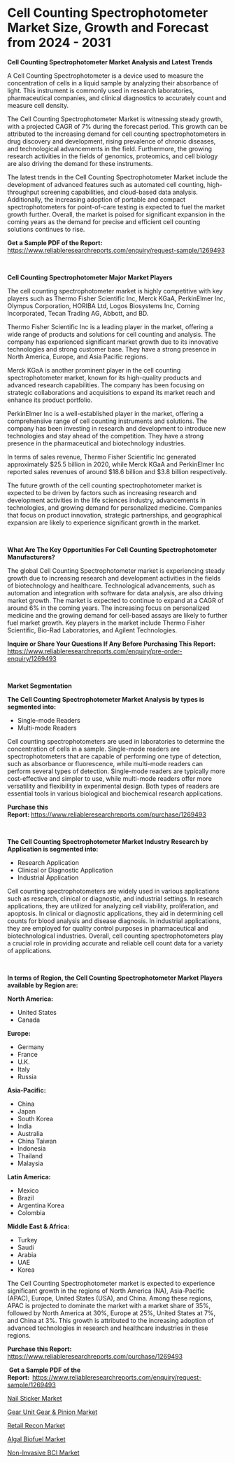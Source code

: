 <p><h1>Cell Counting Spectrophotometer Market Size, Growth and Forecast from 2024 - 2031</h1></p><p><strong>Cell Counting Spectrophotometer Market Analysis and Latest Trends</strong></p>
<p><p>A Cell Counting Spectrophotometer is a device used to measure the concentration of cells in a liquid sample by analyzing their absorbance of light. This instrument is commonly used in research laboratories, pharmaceutical companies, and clinical diagnostics to accurately count and measure cell density.</p><p>The Cell Counting Spectrophotometer Market is witnessing steady growth, with a projected CAGR of 7% during the forecast period. This growth can be attributed to the increasing demand for cell counting spectrophotometers in drug discovery and development, rising prevalence of chronic diseases, and technological advancements in the field. Furthermore, the growing research activities in the fields of genomics, proteomics, and cell biology are also driving the demand for these instruments.</p><p>The latest trends in the Cell Counting Spectrophotometer Market include the development of advanced features such as automated cell counting, high-throughput screening capabilities, and cloud-based data analysis. Additionally, the increasing adoption of portable and compact spectrophotometers for point-of-care testing is expected to fuel the market growth further. Overall, the market is poised for significant expansion in the coming years as the demand for precise and efficient cell counting solutions continues to rise.</p></p>
<p><strong>Get a Sample PDF of the Report:&nbsp;</strong> <a href="https://www.reliableresearchreports.com/enquiry/request-sample/1269493">https://www.reliableresearchreports.com/enquiry/request-sample/1269493</a></p>
<p>&nbsp;</p>
<p><strong>Cell Counting Spectrophotometer Major Market Players</strong></p>
<p><p>The cell counting spectrophotometer market is highly competitive with key players such as Thermo Fisher Scientific Inc, Merck KGaA, PerkinElmer Inc, Olympus Corporation, HORIBA Ltd, Logos Biosystems Inc, Corning Incorporated, Tecan Trading AG, Abbott, and BD.</p><p>Thermo Fisher Scientific Inc is a leading player in the market, offering a wide range of products and solutions for cell counting and analysis. The company has experienced significant market growth due to its innovative technologies and strong customer base. They have a strong presence in North America, Europe, and Asia Pacific regions.</p><p>Merck KGaA is another prominent player in the cell counting spectrophotometer market, known for its high-quality products and advanced research capabilities. The company has been focusing on strategic collaborations and acquisitions to expand its market reach and enhance its product portfolio.</p><p>PerkinElmer Inc is a well-established player in the market, offering a comprehensive range of cell counting instruments and solutions. The company has been investing in research and development to introduce new technologies and stay ahead of the competition. They have a strong presence in the pharmaceutical and biotechnology industries.</p><p>In terms of sales revenue, Thermo Fisher Scientific Inc generated approximately $25.5 billion in 2020, while Merck KGaA and PerkinElmer Inc reported sales revenues of around $18.6 billion and $3.8 billion respectively.</p><p>The future growth of the cell counting spectrophotometer market is expected to be driven by factors such as increasing research and development activities in the life sciences industry, advancements in technologies, and growing demand for personalized medicine. Companies that focus on product innovation, strategic partnerships, and geographical expansion are likely to experience significant growth in the market.</p></p>
<p>&nbsp;</p>
<p><strong>What Are The Key Opportunities For Cell Counting Spectrophotometer Manufacturers?</strong></p>
<p><p>The global Cell Counting Spectrophotometer market is experiencing steady growth due to increasing research and development activities in the fields of biotechnology and healthcare. Technological advancements, such as automation and integration with software for data analysis, are also driving market growth. The market is expected to continue to expand at a CAGR of around 6% in the coming years. The increasing focus on personalized medicine and the growing demand for cell-based assays are likely to further fuel market growth. Key players in the market include Thermo Fisher Scientific, Bio-Rad Laboratories, and Agilent Technologies.</p></p>
<p><strong>Inquire or Share Your Questions If Any Before Purchasing This Report:</strong> <a href="https://www.reliableresearchreports.com/enquiry/pre-order-enquiry/1269493">https://www.reliableresearchreports.com/enquiry/pre-order-enquiry/1269493</a></p>
<p>&nbsp;</p>
<p><strong>Market Segmentation</strong></p>
<p><strong>The Cell Counting Spectrophotometer Market Analysis by types is segmented into:</strong></p>
<p><ul><li>Single-mode Readers</li><li>Multi-mode Readers</li></ul></p>
<p><p>Cell counting spectrophotometers are used in laboratories to determine the concentration of cells in a sample. Single-mode readers are spectrophotometers that are capable of performing one type of detection, such as absorbance or fluorescence, while multi-mode readers can perform several types of detection. Single-mode readers are typically more cost-effective and simpler to use, while multi-mode readers offer more versatility and flexibility in experimental design. Both types of readers are essential tools in various biological and biochemical research applications.</p></p>
<p><strong>Purchase this Report:&nbsp;</strong><a href="https://www.reliableresearchreports.com/purchase/1269493">https://www.reliableresearchreports.com/purchase/1269493</a></p>
<p>&nbsp;</p>
<p><strong>The Cell Counting Spectrophotometer Market Industry Research by Application is segmented into:</strong></p>
<p><ul><li>Research Application</li><li>Clinical or Diagnostic Application</li><li>Industrial Application</li></ul></p>
<p><p>Cell counting spectrophotometers are widely used in various applications such as research, clinical or diagnostic, and industrial settings. In research applications, they are utilized for analyzing cell viability, proliferation, and apoptosis. In clinical or diagnostic applications, they aid in determining cell counts for blood analysis and disease diagnosis. In industrial applications, they are employed for quality control purposes in pharmaceutical and biotechnological industries. Overall, cell counting spectrophotometers play a crucial role in providing accurate and reliable cell count data for a variety of applications.</p></p>
<p>&nbsp;</p>
<p><strong>In terms of Region, the Cell Counting Spectrophotometer Market Players available by Region are:</strong></p>
<p>
    <p> <strong> North America: </strong>
        <ul>
            <li>United States</li>
            <li>Canada</li>
        </ul>
        </p> 
    <p> <strong> Europe: </strong>
        <ul>
            <li>Germany</li>
            <li>France</li>
            <li>U.K.</li>
            <li>Italy</li>
            <li>Russia</li>
        </ul>
        </p> 
    <p> <strong> Asia-Pacific: </strong>
        <ul>
            <li>China</li>
            <li>Japan</li>
            <li>South Korea</li>
            <li>India</li>
            <li>Australia</li>
            <li>China Taiwan</li>
            <li>Indonesia</li>
            <li>Thailand</li>
            <li>Malaysia</li>
        </ul>
        </p> 
    <p> <strong> Latin America: </strong>
        <ul>
            <li>Mexico</li>
            <li>Brazil</li>
            <li>Argentina Korea</li>
            <li>Colombia</li>
        </ul>
        </p> 
    <p> <strong> Middle East & Africa: </strong>
        <ul>
            <li>Turkey</li>
            <li>Saudi</li>
            <li>Arabia</li>
            <li>UAE</li>
            <li>Korea</li>
        </ul>
    </p>
    </p>
<p><p>The Cell Counting Spectrophotometer market is expected to experience significant growth in the regions of North America (NA), Asia-Pacific (APAC), Europe, United States (USA), and China. Among these regions, APAC is projected to dominate the market with a market share of 35%, followed by North America at 30%, Europe at 25%, United States at 7%, and China at 3%. This growth is attributed to the increasing adoption of advanced technologies in research and healthcare industries in these regions.</p></p>
<p><strong>Purchase this Report: </strong><a href="https://www.reliableresearchreports.com/purchase/1269493">https://www.reliableresearchreports.com/purchase/1269493</a></p>
<p>&nbsp;<strong>Get a Sample PDF of the Report:&nbsp;&nbsp;</strong><a href="https://www.reliableresearchreports.com/enquiry/request-sample/1269493">https://www.reliableresearchreports.com/enquiry/request-sample/1269493</a></p>
<p><strong></strong></p>
<p><p><a href="https://medium.com/@annaalexander40/nail-sticker-market-size-market-outlook-and-market-forecast-2024-to-2031-5acc25a7f53d">Nail Sticker Market</a></p><p><a href="https://issuu.com/reportprime-2/docs/gear-unit-gear-pinion-market-size-2030.pptx">Gear Unit Gear & Pinion Market</a></p><p><a href="https://github.com/seekum/Market-Research-Report-List-1/blob/main/retail-recon-market.md">Retail Recon Market</a></p><p><a href="https://medium.com/@annaalexander40/decoding-algal-biofuel-market-metrics-market-share-trends-and-growth-patterns-12ae81059f8f">Algal Biofuel Market</a></p><p><a href="https://github.com/timeliteaut/Market-Research-Report-List-1/blob/main/non-invasive-bci-market.md">Non-Invasive BCI Market</a></p></p>
